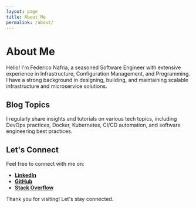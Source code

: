 ```yaml
---
layout: page
title: About Me
permalink: /about/
---
```


# About Me

Hello! I'm Federico Nafria, a seasoned Software Engineer with extensive experience in Infrastructure, Configuration Management, and Programming. I have a strong background in designing, building, and maintaining scalable infrastructure and microservice solutions.

## Blog Topics

I regularly share insights and tutorials on various tech topics, including DevOps practices, Docker, Kubernetes, CI/CD automation, and software engineering best practices.

## Let's Connect

Feel free to connect with me on:
- **[LinkedIn](https://pl.linkedin.com/in/federiconafria?trk=profile-badge)**
- **[GitHub](https://github.com/driv)**
- **[Stack Overflow](http://stackoverflow.com/users/469679/federico-nafria)**

Thank you for visiting! Let's stay connected.
